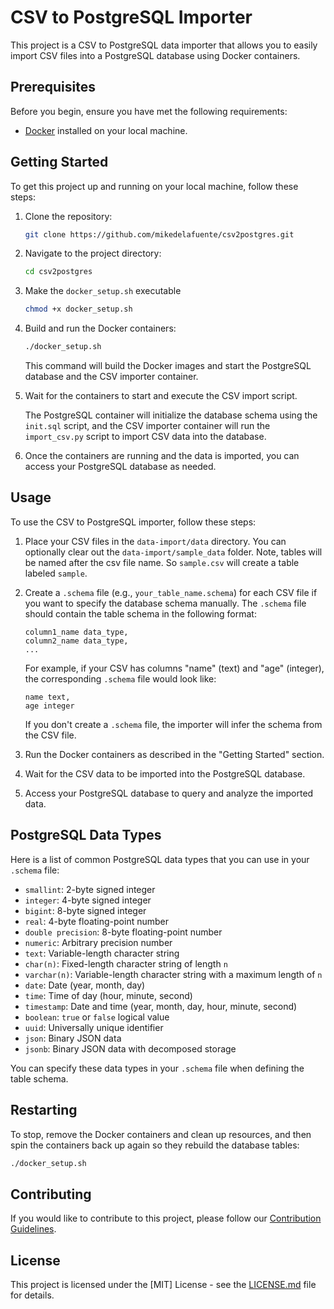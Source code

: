 # CSV to PostgreSQL Importer

This project is a CSV to PostgreSQL data importer that allows you to easily import CSV files into a PostgreSQL database using Docker containers.

## Prerequisites

Before you begin, ensure you have met the following requirements:

- [Docker](https://docs.docker.com/get-docker/) installed on your local machine.

## Getting Started

To get this project up and running on your local machine, follow these steps:

1. Clone the repository:

   ```bash
   git clone https://github.com/mikedelafuente/csv2postgres.git
   ```

2. Navigate to the project directory:

   ```bash
   cd csv2postgres
   ```

3. Make the `docker_setup.sh` executable

   ```bash
   chmod +x docker_setup.sh
   ```

4. Build and run the Docker containers:

   ```bash
   ./docker_setup.sh
   ```

   This command will build the Docker images and start the PostgreSQL database and the CSV importer container.

5. Wait for the containers to start and execute the CSV import script.

   The PostgreSQL container will initialize the database schema using the `init.sql` script, and the CSV importer container will run the `import_csv.py` script to import CSV data into the database.

6. Once the containers are running and the data is imported, you can access your PostgreSQL database as needed.

## Usage

To use the CSV to PostgreSQL importer, follow these steps:

1. Place your CSV files in the `data-import/data` directory. You can optionally clear out the `data-import/sample_data` folder. Note, tables will be named after the csv file name. So `sample.csv` will create a table labeled `sample`.

2. Create a `.schema` file (e.g., `your_table_name.schema`) for each CSV file if you want to specify the database schema manually. The `.schema` file should contain the table schema in the following format:

   ```
   column1_name data_type,
   column2_name data_type,
   ...
   ```

   For example, if your CSV has columns "name" (text) and "age" (integer), the corresponding `.schema` file would look like:

   ```
   name text,
   age integer
   ```

   If you don't create a `.schema` file, the importer will infer the schema from the CSV file.

3. Run the Docker containers as described in the "Getting Started" section.

4. Wait for the CSV data to be imported into the PostgreSQL database.

5. Access your PostgreSQL database to query and analyze the imported data.

## PostgreSQL Data Types

Here is a list of common PostgreSQL data types that you can use in your `.schema` file:

- `smallint`: 2-byte signed integer
- `integer`: 4-byte signed integer
- `bigint`: 8-byte signed integer
- `real`: 4-byte floating-point number
- `double precision`: 8-byte floating-point number
- `numeric`: Arbitrary precision number
- `text`: Variable-length character string
- `char(n)`: Fixed-length character string of length `n`
- `varchar(n)`: Variable-length character string with a maximum length of `n`
- `date`: Date (year, month, day)
- `time`: Time of day (hour, minute, second)
- `timestamp`: Date and time (year, month, day, hour, minute, second)
- `boolean`: `true` or `false` logical value
- `uuid`: Universally unique identifier
- `json`: Binary JSON data
- `jsonb`: Binary JSON data with decomposed storage

You can specify these data types in your `.schema` file when defining the table schema.

## Restarting

To stop, remove the Docker containers and clean up resources, and then spin the containers back up again so they rebuild the database tables:

```bash
./docker_setup.sh
```

## Contributing

If you would like to contribute to this project, please follow our [Contribution Guidelines](CONTRIBUTING.md).

## License

This project is licensed under the [MIT] License - see the [LICENSE.md](LICENSE.md) file for details.
